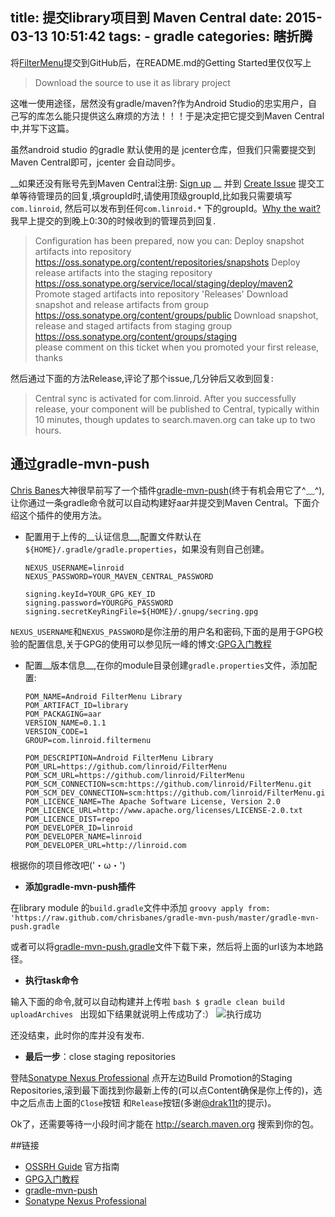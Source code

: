 
title: 提交library项目到 Maven Central
date: 2015-03-13 10:51:42
tags:
	- gradle
categories: 瞎折腾
---
  将[FilterMenu](http://github.com/linroid/FilterMenu)提交到GitHub后，在README.md的Getting Started里仅仅写上

  > Download the source to use it as library project

  这唯一使用途径，居然没有gradle/maven?作为Android Studio的忠实用户，自己写的库怎么能只提供这么麻烦的方法！！！于是决定把它提交到Maven Central中,并写下这篇。
<!--more-->
虽然android studio 的gradle 默认使用的是 jcenter仓库，但我们只需要提交到Maven Central即可，jcenter 会自动同步。  

__如果还没有账号先到Maven Central注册: [Sign up](https://issues.sonatype.org/secure/Signup!default.jspa) __
并到 [Create Issue](https://issues.sonatype.org/secure/CreateIssue.jspa?issuetype=21&pid=10134) 提交工单等待管理员的回复,填groupId时,请使用顶级groupId,比如我只需要填写`com.linroid`, 然后可以发布到任何`com.linroid.*` 下的groupId。[Why the wait?](http://central.sonatype.org/articles/2014/Feb/27/why-the-wait/)我早上提交的到晚上0:30的时候收到的管理员到回复.
> Configuration has been prepared, now you can:
Deploy snapshot artifacts into repository https://oss.sonatype.org/content/repositories/snapshots
Deploy release artifacts into the staging repository https://oss.sonatype.org/service/local/staging/deploy/maven2
Promote staged artifacts into repository 'Releases'
Download snapshot and release artifacts from group https://oss.sonatype.org/content/groups/public
Download snapshot, release and staged artifacts from staging group https://oss.sonatype.org/content/groups/staging  
please comment on this ticket when you promoted your first release, thanks

然后通过下面的方法Release,评论了那个issue,几分钟后又收到回复:
> Central sync is activated for com.linroid. After you successfully release, your component will be published to Central, typically within 10 minutes, though updates to search.maven.org can take up to two hours.

## 通过gradle-mvn-push
 [Chris Banes](https://chris.banes.me/)大神很早前写了一个插件[gradle-mvn-push](https://github.com/chrisbanes/gradle-mvn-push)(终于有机会用它了^﹏^), 让你通过一条gradle命令就可以自动构建好aar并提交到Maven Central。下面介绍这个插件的使用方法。
 - 配置用于上传的__认证信息__,配置文件默认在` ${HOME}/.gradle/gradle.properties`，如果没有则自己创建。
	```properties
	NEXUS_USERNAME=linroid
	NEXUS_PASSWORD=YOUR_MAVEN_CENTRAL_PASSWORD
	
	signing.keyId=YOUR_GPG_KEY_ID
	signing.password=YOURGPG_PASSWORD
	signing.secretKeyRingFile=${HOME}/.gnupg/secring.gpg
	```

 `NEXUS_USERNAME`和`NEXUS_PASSWORD`是你注册的用户名和密码,下面的是用于GPG校验的配置信息,关于GPG的使用可以参见阮一峰的博文:[GPG入门教程](http://www.ruanyifeng.com/blog/2013/07/gpg.html)

 - 配置__版本信息__,在你的module目录创建`gradle.properties`文件，添加配置:
	```properies
	POM_NAME=Android FilterMenu Library
	POM_ARTIFACT_ID=library
	POM_PACKAGING=aar
	VERSION_NAME=0.1.1
	VERSION_CODE=1
	GROUP=com.linroid.filtermenu
	
	POM_DESCRIPTION=Android FilterMenu Library
	POM_URL=https://github.com/linroid/FilterMenu
	POM_SCM_URL=https://github.com/linroid/FilterMenu
	POM_SCM_CONNECTION=scm:https://github.com/linroid/FilterMenu.git
	POM_SCM_DEV_CONNECTION=scm:https://github.com/linroid/FilterMenu.git
	POM_LICENCE_NAME=The Apache Software License, Version 2.0
	POM_LICENCE_URL=http://www.apache.org/licenses/LICENSE-2.0.txt
	POM_LICENCE_DIST=repo
	POM_DEVELOPER_ID=linroid
	POM_DEVELOPER_NAME=linroid
	POM_DEVELOPER_URL=http://linroid.com
	``` 
 根据你的项目修改吧('・ω・')
 - __添加gradle-mvn-push插件__

  在library module 的`build.gradle`文件中添加
	```groovy
	apply from: 'https://raw.github.com/chrisbanes/gradle-mvn-push/master/gradle-mvn-push.gradle
	```

  或者可以将[gradle-mvn-push.gradle](https://raw.githubusercontent.com/chrisbanes/gradle-mvn-push/master/gradle-mvn-push.gradle)文件下载下来，然后将上面的url该为本地路径。

 - __执行task命令__

  输入下面的命令,就可以自动构建并上传啦
	```bash
	$ gradle clean build uploadArchives
	```
  出现如下结果就说明上传成功了:）
	![执行成功](http://7u2rtn.com1.z0.glb.clouddn.com/QQ20150313-2@2x.png)

  还没结束，此时你的库并没有发布.
  
 - __最后一步__：close staging repositories 

  登陆[Sonatype Nexus Professional](https://oss.sonatype.org/) 点开左边Build Promotion的Staging Repositories,滚到最下面找到你最新上传的(可以点Content确保是你上传的)，选中之后点击上面的`Close`按钮 和`Release`按钮(多谢[@drak11t](http://weibo.com/drak11t)的提示)。
  
  Ok了，还需要等待一小段时间才能在 http://search.maven.org 搜索到你的包。

##链接
 - [OSSRH Guide](http://central.sonatype.org/pages/ossrh-guide.html) 官方指南
 - [GPG入门教程](http://www.ruanyifeng.com/blog/2013/07/gpg.html)
 - [gradle-mvn-push](https://github.com/chrisbanes/gradle-mvn-push) 
 - [Sonatype Nexus Professional](https://oss.sonatype.org/)